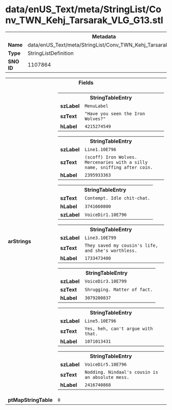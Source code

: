 <h1>data/enUS_Text/meta/StringList/Conv_TWN_Kehj_Tarsarak_VLG_G13.stl</h1><table><tr><th colspan="100%">Metadata</th></tr><tr><td><b>Name</b></td><td>data/enUS_Text/meta/StringList/Conv_TWN_Kehj_Tarsarak_VLG_G13.stl</td></tr><tr><td><b>Type</b></td><td>StringListDefinition</td></tr><tr><td><b>SNO ID</b></td><td>1107864</td></tr></table>

<table><tr><th colspan="100%">Fields</th></tr><tr><td><b>arStrings</b></td><td><table><tr><th colspan="100%">StringTableEntry</th></tr><tr><td><b>szLabel</b></td><td><code>MenuLabel</code></td></tr><tr><td><b>szText</b></td><td><code>"Have you seen the Iron Wolves?"</code></td></tr><tr><td><b>hLabel</b></td><td><code>4215274549</code></td></tr></table>


<table><tr><th colspan="100%">StringTableEntry</th></tr><tr><td><b>szLabel</b></td><td><code>Line1.10E796</code></td></tr><tr><td><b>szText</b></td><td><code>(scoff) Iron Wolves. Mercenaries with a silly name, sniffing after coin.</code></td></tr><tr><td><b>hLabel</b></td><td><code>2395933363</code></td></tr></table>


<table><tr><th colspan="100%">StringTableEntry</th></tr><tr><td><b>szText</b></td><td><code>Contempt. Idle chit-chat.</code></td></tr><tr><td><b>hLabel</b></td><td><code>3741660800</code></td></tr><tr><td><b>szLabel</b></td><td><code>VoiceDir1.10E796</code></td></tr></table>


<table><tr><th colspan="100%">StringTableEntry</th></tr><tr><td><b>szLabel</b></td><td><code>Line3.10E799</code></td></tr><tr><td><b>szText</b></td><td><code>They saved my cousin's life, and she's worthless.</code></td></tr><tr><td><b>hLabel</b></td><td><code>1733473400</code></td></tr></table>


<table><tr><th colspan="100%">StringTableEntry</th></tr><tr><td><b>szLabel</b></td><td><code>VoiceDir3.10E799</code></td></tr><tr><td><b>szText</b></td><td><code>Shrugging. Matter of fact.</code></td></tr><tr><td><b>hLabel</b></td><td><code>3079200837</code></td></tr></table>


<table><tr><th colspan="100%">StringTableEntry</th></tr><tr><td><b>szLabel</b></td><td><code>Line5.10E796</code></td></tr><tr><td><b>szText</b></td><td><code>Yes, heh, can't argue with that.</code></td></tr><tr><td><b>hLabel</b></td><td><code>1071013431</code></td></tr></table>


<table><tr><th colspan="100%">StringTableEntry</th></tr><tr><td><b>szLabel</b></td><td><code>VoiceDir5.10E796</code></td></tr><tr><td><b>szText</b></td><td><code>Nodding. Nindaal's cousin is an absolute mess.</code></td></tr><tr><td><b>hLabel</b></td><td><code>2416740868</code></td></tr></table>


</td></tr><tr><td><b>ptMapStringTable</b></td><td><code>0</code></td></tr></table>

